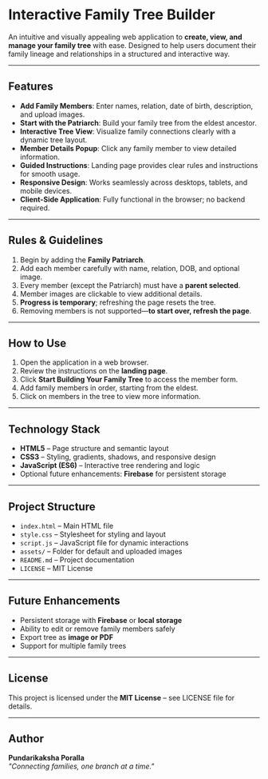 # Interactive Family Tree Builder

An intuitive and visually appealing web application to **create, view, and manage your family tree** with ease. Designed to help users document their family lineage and relationships in a structured and interactive way.

---

## Features

- **Add Family Members**: Enter names, relation, date of birth, description, and upload images.  
- **Start with the Patriarch**: Build your family tree from the eldest ancestor.  
- **Interactive Tree View**: Visualize family connections clearly with a dynamic tree layout.  
- **Member Details Popup**: Click any family member to view detailed information.  
- **Guided Instructions**: Landing page provides clear rules and instructions for smooth usage.  
- **Responsive Design**: Works seamlessly across desktops, tablets, and mobile devices.  
- **Client-Side Application**: Fully functional in the browser; no backend required.  

---

## Rules & Guidelines

1. Begin by adding the **Family Patriarch**.  
2. Add each member carefully with name, relation, DOB, and optional image.  
3. Every member (except the Patriarch) must have a **parent selected**.  
4. Member images are clickable to view additional details.  
5. **Progress is temporary**; refreshing the page resets the tree.  
6. Removing members is not supported—**to start over, refresh the page**.  

---

## How to Use

1. Open the application in a web browser.  
2. Review the instructions on the **landing page**.  
3. Click **Start Building Your Family Tree** to access the member form.  
4. Add family members in order, starting from the eldest.  
5. Click on members in the tree to view more information.  

---

## Technology Stack

- **HTML5** – Page structure and semantic layout  
- **CSS3** – Styling, gradients, shadows, and responsive design  
- **JavaScript (ES6)** – Interactive tree rendering and logic  
- Optional future enhancements: **Firebase** for persistent storage  

---

## Project Structure

- `index.html` – Main HTML file  
- `style.css` – Stylesheet for styling and layout  
- `script.js` – JavaScript file for dynamic interactions  
- `assets/` – Folder for default and uploaded images  
- `README.md` – Project documentation  
- `LICENSE` – MIT License  

---

## Future Enhancements

- Persistent storage with **Firebase** or **local storage**  
- Ability to edit or remove family members safely  
- Export tree as **image or PDF**  
- Support for multiple family trees  

---

## License

This project is licensed under the **MIT License** – see LICENSE file for details.  

---

## Author

**Pundarikaksha Poralla**  
*"Connecting families, one branch at a time."*

